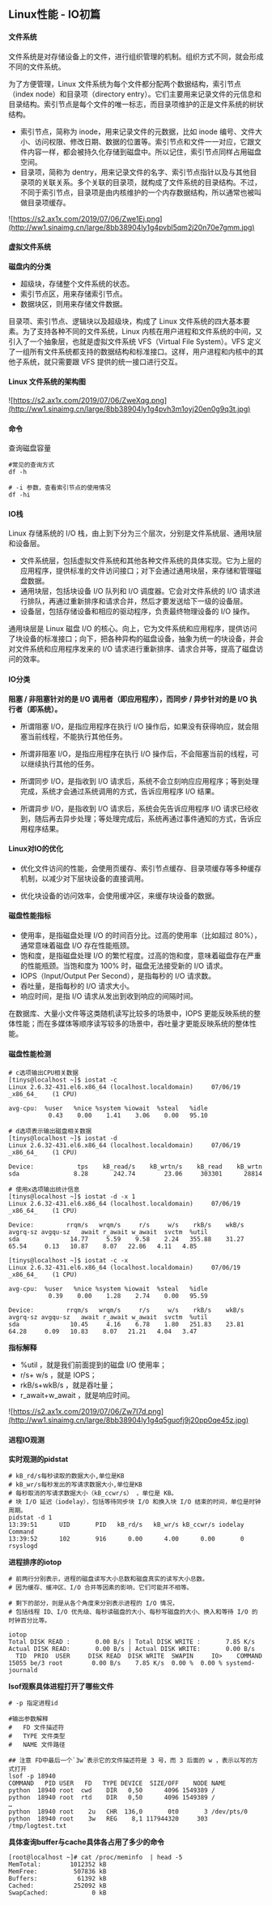 ## Linux性能 - IO初篇

#### 文件系统

文件系统是对存储设备上的文件，进行组织管理的机制。组织方式不同，就会形成不同的文件系统。

为了方便管理，Linux 文件系统为每个文件都分配两个数据结构，索引节点（index node）和目录项（directory entry）。它们主要用来记录文件的元信息和目录结构。索引节点是每个文件的唯一标志，而目录项维护的正是文件系统的树状结构。

- 索引节点，简称为 inode，用来记录文件的元数据，比如 inode 编号、文件大小、访问权限、修改日期、数据的位置等。索引节点和文件一一对应，它跟文件内容一样，都会被持久化存储到磁盘中。所以记住，索引节点同样占用磁盘空间。
- 目录项，简称为 dentry，用来记录文件的名字、索引节点指针以及与其他目录项的关联关系。多个关联的目录项，就构成了文件系统的目录结构。不过，不同于索引节点，目录项是由内核维护的一个内存数据结构，所以通常也被叫做目录项缓存。

![https://s2.ax1x.com/2019/07/06/Zwe1Ej.png](http://ww1.sinaimg.cn/large/8bb38904ly1g4pvbl5qm2j20n70e7gmm.jpg)

#### 虚拟文件系统

**磁盘内的分类**

- 超级块，存储整个文件系统的状态。
- 索引节点区，用来存储索引节点。
- 数据块区，则用来存储文件数据。

目录项、索引节点、逻辑块以及超级块，构成了 Linux 文件系统的四大基本要素。为了支持各种不同的文件系统，Linux 内核在用户进程和文件系统的中间，又引入了一个抽象层，也就是虚拟文件系统 VFS（Virtual File System）。VFS 定义了一组所有文件系统都支持的数据结构和标准接口。这样，用户进程和内核中的其他子系统，就只需要跟 VFS 提供的统一接口进行交互。

####  Linux 文件系统的架构图

![https://s2.ax1x.com/2019/07/06/ZweXqg.png](http://ww1.sinaimg.cn/large/8bb38904ly1g4pvh3m1oyj20en0g9q3t.jpg)

#### 命令

查询磁盘容量

```shell
#常见的查询方式
df -h 

# -i 参数，查看索引节点的使用情况
df -hi
```



#### IO栈

 Linux 存储系统的 I/O 栈，由上到下分为三个层次，分别是文件系统层、通用块层和设备层。

- 文件系统层，包括虚拟文件系统和其他各种文件系统的具体实现。它为上层的应用程序，提供标准的文件访问接口；对下会通过通用块层，来存储和管理磁盘数据。
- 通用块层，包括块设备 I/O 队列和 I/O 调度器。它会对文件系统的 I/O 请求进行排队，再通过重新排序和请求合并，然后才要发送给下一级的设备层。
- 设备层，包括存储设备和相应的驱动程序，负责最终物理设备的 I/O 操作。

通用块层是 Linux 磁盘 I/O 的核心。向上，它为文件系统和应用程序，提供访问了块设备的标准接口；向下，把各种异构的磁盘设备，抽象为统一的块设备，并会对文件系统和应用程序发来的 I/O 请求进行重新排序、请求合并等，提高了磁盘访问的效率。

#### IO分类

**阻塞 / 非阻塞针对的是 I/O 调用者（即应用程序），而同步 / 异步针对的是 I/O 执行者（即系统）。**

- 所谓阻塞 I/O，是指应用程序在执行 I/O 操作后，如果没有获得响应，就会阻塞当前线程，不能执行其他任务。
- 所谓非阻塞 I/O，是指应用程序在执行 I/O 操作后，不会阻塞当前的线程，可以继续执行其他的任务。

- 所谓同步 I/O，是指收到 I/O 请求后，系统不会立刻响应应用程序；等到处理完成，系统才会通过系统调用的方式，告诉应用程序 I/O 结果。
- 所谓异步 I/O，是指收到 I/O 请求后，系统会先告诉应用程序 I/O 请求已经收到，随后再去异步处理；等处理完成后，系统再通过事件通知的方式，告诉应用程序结果。



#### Linux对IO的优化

+ 优化文件访问的性能，会使用页缓存、索引节点缓存、目录项缓存等多种缓存机制，以减少对下层块设备的直接调用。

+ 优化块设备的访问效率，会使用缓冲区，来缓存块设备的数据。

#### 磁盘性能指标

- 使用率，是指磁盘处理 I/O 的时间百分比。过高的使用率（比如超过 80%），通常意味着磁盘 I/O 存在性能瓶颈。
- 饱和度，是指磁盘处理 I/O 的繁忙程度。过高的饱和度，意味着磁盘存在严重的性能瓶颈。当饱和度为 100% 时，磁盘无法接受新的 I/O 请求。
- IOPS（Input/Output Per Second），是指每秒的 I/O 请求数。
- 吞吐量，是指每秒的 I/O 请求大小。
- 响应时间，是指 I/O 请求从发出到收到响应的间隔时间。

在数据库、大量小文件等这类随机读写比较多的场景中，IOPS 更能反映系统的整体性能；而在多媒体等顺序读写较多的场景中，吞吐量才更能反映系统的整体性能。



#### 磁盘性能检测

```shell
# c选项输出CPU相关数据
[tinys@localhost ~]$ iostat -c 
Linux 2.6.32-431.el6.x86_64 (localhost.localdomain) 	07/06/19 	_x86_64_	(1 CPU)

avg-cpu:  %user   %nice %system %iowait  %steal   %idle
           0.43    0.00    1.41    3.06    0.00   95.10

# d选项表示输出磁盘相关数据
[tinys@localhost ~]$ iostat -d 
Linux 2.6.32-431.el6.x86_64 (localhost.localdomain) 	07/06/19 	_x86_64_	(1 CPU)

Device:            tps    kB_read/s    kB_wrtn/s    kB_read    kB_wrtn
sda               8.28       242.74        23.06     303301      28814

# 使用x选项输出统计信息
[tinys@localhost ~]$ iostat -d -x 1
Linux 2.6.32-431.el6.x86_64 (localhost.localdomain) 	07/06/19 	_x86_64_	(1 CPU)

Device:         rrqm/s   wrqm/s     r/s     w/s    rkB/s    wkB/s avgrq-sz avgqu-sz   await r_await w_await  svctm  %util
sda              14.77     5.59    9.58    2.24   355.88    31.27    65.54     0.13   10.87    8.07   22.86   4.11   4.85

[tinys@localhost ~]$ iostat -c -x
Linux 2.6.32-431.el6.x86_64 (localhost.localdomain) 	07/06/19 	_x86_64_	(1 CPU)

avg-cpu:  %user   %nice %system %iowait  %steal   %idle
           0.39    0.00    1.28    2.74    0.00   95.59

Device:         rrqm/s   wrqm/s     r/s     w/s    rkB/s    wkB/s avgrq-sz avgqu-sz   await r_await w_await  svctm  %util
sda              10.45     4.16    6.78    1.80   251.83    23.81    64.28     0.09   10.83    8.07   21.21   4.04   3.47           

```

**指标解释**

- %util ，就是我们前面提到的磁盘 I/O 使用率；
- r/s+ w/s ，就是 IOPS；
- rkB/s+wkB/s ，就是吞吐量；
- r_await+w_await ，就是响应时间。

![https://s2.ax1x.com/2019/07/06/Zw7I7d.png](http://ww1.sinaimg.cn/large/8bb38904ly1g4q5guofj9j20pp0qe45z.jpg)

#### 进程IO观测

**实时观测的pidstat**

```shell
# kB_rd/s每秒读取的数据大小,单位是KB
# kB_wr/s每秒发出的写请求数据大小,单位是KB
# 每秒取消的写请求数据大小（kB_ccwr/s） ，单位是 KB。
# 块 I/O 延迟（iodelay），包括等待同步块 I/O 和换入块 I/O 结束的时间，单位是时钟周期。
pidstat -d 1 
13:39:51      UID       PID   kB_rd/s   kB_wr/s kB_ccwr/s iodelay  Command 
13:39:52      102       916      0.00      4.00      0.00       0  rsyslogd

```

**进程排序的iotop**

```shell
# 前两行分别表示，进程的磁盘读写大小总数和磁盘真实的读写大小总数。
# 因为缓存、缓冲区、I/O 合并等因素的影响，它们可能并不相等。

# 剩下的部分，则是从各个角度来分别表示进程的 I/O 情况，
# 包括线程 ID、I/O 优先级、每秒读磁盘的大小、每秒写磁盘的大小、换入和等待 I/O 的时钟百分比等。

iotop
Total DISK READ :       0.00 B/s | Total DISK WRITE :       7.85 K/s 
Actual DISK READ:       0.00 B/s | Actual DISK WRITE:       0.00 B/s 
  TID  PRIO  USER     DISK READ  DISK WRITE  SWAPIN     IO>    COMMAND 
15055 be/3 root        0.00 B/s    7.85 K/s  0.00 %  0.00 % systemd-journald 

```

**lsof观察具体进程打开了哪些文件**

```shell
# -p 指定进程id

#输出参数解释
#	FD 文件描述符
#	TYPE 文件类型
#	NAME 文件路径

## 注意 FD中最后一个`3w`表示它的文件描述符是 3 号，而 3 后面的 w ，表示以写的方式打开
lsof -p 18940 
COMMAND   PID USER   FD   TYPE DEVICE  SIZE/OFF    NODE NAME 
python  18940 root  cwd    DIR   0,50      4096 1549389 / 
python  18940 root  rtd    DIR   0,50      4096 1549389 / 
… 
python  18940 root    2u   CHR  136,0       0t0       3 /dev/pts/0 
python  18940 root    3w   REG    8,1 117944320     303 /tmp/logtest.txt 

```

**具体查询buffer与cache具体各占用了多少的命令**

```shell
[root@localhost ~]# cat /proc/meminfo  | head -5
MemTotal:        1012352 kB
MemFree:          507836 kB
Buffers:           61392 kB
Cached:           252092 kB
SwapCached:            0 kB
```

